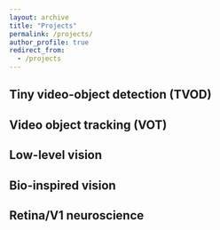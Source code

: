 ```yaml
---
layout: archive
title: "Projects"
permalink: /projects/
author_profile: true
redirect_from:
  - /projects
---
```


Tiny video-object detection (TVOD)
-

Video object tracking (VOT)
-

Low-level vision
-

Bio-inspired vision
-

Retina/V1 neuroscience
-



